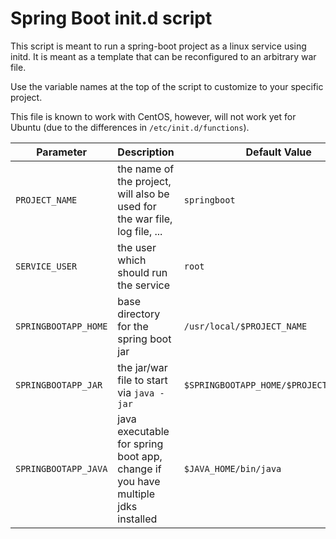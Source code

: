 Spring Boot init.d script
=========================

This script is meant to run a spring-boot project as a linux service using initd. 
It is meant as a template that can be reconfigured to an arbitrary war file. 

Use the variable names at the top of the script to customize to your specific project.

This file is known to work with CentOS, however, will not work yet for Ubuntu (due to the differences in `/etc/init.d/functions`).

Parameter | Description | Default Value
----------| ----------- | ----------
`PROJECT_NAME` | the name of the project, will also be used for the war file, log file, ... | `springboot`
`SERVICE_USER` | the user which should run the service | `root`
`SPRINGBOOTAPP_HOME` | base directory for the spring boot jar |  `/usr/local/$PROJECT_NAME`
`SPRINGBOOTAPP_JAR` | the jar/war file to start via `java -jar` | `$SPRINGBOOTAPP_HOME/$PROJECT_NAME.jar`
`SPRINGBOOTAPP_JAVA` | java executable for spring boot app, change if you have multiple jdks installed | `$JAVA_HOME/bin/java`
